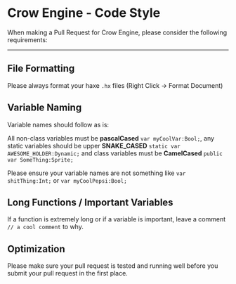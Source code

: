 # Crow Engine - Code Style

When making a Pull Request for Crow Engine, please consider the following requirements:

---

## File Formatting

Please always format your haxe `.hx` files (Right Click -> Format Document)

## Variable Naming
Variable names should follow as is:

All non-class variables must be **pascalCased** `var myCoolVar:Bool;`, any static variables should be upper **SNAKE_CASED** `static var AWESOME_HOLDER:Dynamic;` and class variables must be **CamelCased** `public var SomeThing:Sprite;`

Please ensure your variable names are not something like `var shitThing:Int;` or `var myCoolPepsi:Bool;`

## Long Functions / Important Variables

If a function is extremely long or if a variable is important, leave a comment `// a cool comment` to why.

## Optimization

Please make sure your pull request is tested and running well before you submit your pull request in the first place.

